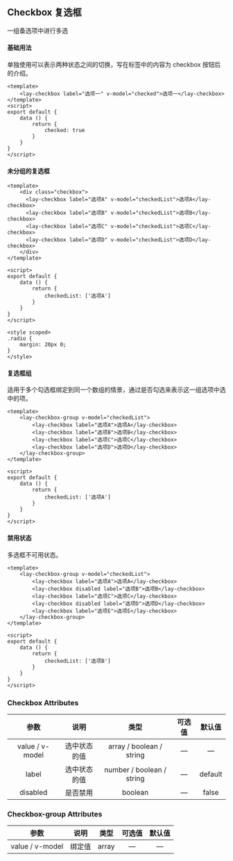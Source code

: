 ## Checkbox 复选框

 一组备选项中进行多选 



#### 基础用法

 单独使用可以表示两种状态之间的切换，写在标签中的内容为 checkbox 按钮后的介绍。 

<checkbox1></checkbox1>

```vue
<template>
	<lay-checkbox label="选项一" v-model="checked">选项一</lay-checkbox>
</template>
<script>
export default {
	data () {
		return {
			checked: true
		}
	}
}
</script>
```

#### 未分组的复选框

<checkbox2></checkbox2>

```vue
<template>
	<div class="checkbox">
	  <lay-checkbox label="选项A" v-model="checkedList">选项A</lay-checkbox>
	  <lay-checkbox label="选项B" v-model="checkedList">选项B</lay-checkbox>
	  <lay-checkbox label="选项C" v-model="checkedList">选项C</lay-checkbox>
	  <lay-checkbox label="选项D" v-model="checkedList">选项D</lay-checkbox>
	</div>
</template>

<script>
export default {
	data () {
		return {
			checkedList: ['选项A']
		}
	}
}
</script>

<style scoped>
.radio {
	margin: 20px 0;
}
</style>

```

#### 复选框组

 适用于多个勾选框绑定到同一个数组的情景，通过是否勾选来表示这一组选项中选中的项。 

<checkbox-group></checkbox-group>

```vue
<template>
	<lay-checkbox-group v-model="checkedList">
		<lay-checkbox label="选项A">选项A</lay-checkbox>
		<lay-checkbox label="选项B">选项B</lay-checkbox>
		<lay-checkbox label="选项C">选项C</lay-checkbox>
		<lay-checkbox label="选项D">选项D</lay-checkbox>
	</lay-checkbox-group>
</template>

<script>
export default {
	data () {
		return {
			checkedList: ['选项A']
		}
	}
}
</script>
```

#### 禁用状态

 多选框不可用状态。 

<checkbox-disabled></checkbox-disabled>

```vue
<template>
	<lay-checkbox-group v-model="checkedList">
		<lay-checkbox label="选项A">选项A</lay-checkbox>
		<lay-checkbox disabled label="选项B">选项B</lay-checkbox>
		<lay-checkbox label="选项C">选项C</lay-checkbox>
		<lay-checkbox disabled label="选项D">选项D</lay-checkbox>
		<lay-checkbox label="选项E">选项E</lay-checkbox>
	</lay-checkbox-group>
</template>

<script>
export default {
	data () {
		return {
			checkedList: ['选项B']
		}
	}
}
</script>
```

### Checkbox Attributes

|      参数       |     说明     |           类型            | 可选值 | 默认值  |
| :-------------: | :----------: | :-----------------------: | :----: | :-----: |
| value / v-model | 选中状态的值 | array / boolean / string  |   —    |    —    |
|      label      | 选中状态的值 | number / boolean / string |   —    | default |
|    disabled     |   是否禁用   |          boolean          |   —    |  false  |



### Checkbox-group Attributes

|      参数       |  说明  | 类型  | 可选值 | 默认值 |
| :-------------: | :----: | :---: | :----: | :----: |
| value / v-model | 绑定值 | array |   —    |   —    |